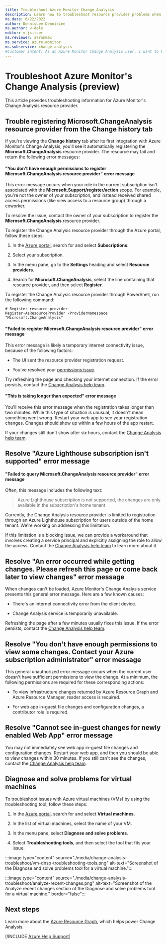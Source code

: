 ```yaml
--- 
title: Troubleshoot Azure Monitor Change Analysis
description: Learn how to troubleshoot resource provider problems when you're using Azure Monitor's Change Analysis.
ms.date: 6/22/2022
author: DennisLee-DennisLee
ms.author: v-dele
editor: v-jsitser
ms.reviewer: aaronmax
ms.service: azure-monitor
ms.subservice: change-analysis
#Customer intent: As an Azure Monitor Change Analysis user, I want to know how to troubleshoot common resource provider problems so I can use the service effectively.  
---
```


# Troubleshoot Azure Monitor's Change Analysis (preview)

This article provides troubleshooting information for Azure Monitor's Change Analysis resource provider. 

## Trouble registering Microsoft.ChangeAnalysis resource provider from the Change history tab

If you're viewing the **Change history** tab after its first integration with Azure Monitor's Change Analysis, you'll see it automatically registering the **Microsoft.ChangeAnalysis** resource provider. The resource may fail and return the following error messages:

#### "You don't have enough permissions to register Microsoft.ChangeAnalysis resource provider" error message
  
This error message occurs when your role in the current subscription isn't associated with the **Microsoft.Support/register/action** scope. For example, you're not the owner of your subscription, and instead received shared access permissions (like view access to a resource group) through a coworker. 

To resolve the issue, contact the owner of your subscription to register the **Microsoft.ChangeAnalysis** resource provider. 

To register the Change Analysis resource provider through the Azure portal, follow these steps:

1. In the [Azure portal](https://portal.azure.com), search for and select **Subscriptions**.

1. Select your subscription.
1. In the menu pane, go to the **Settings** heading and select **Resource providers**.
1. Search for **Microsoft.ChangeAnalysis**, select the line containing that resource provider, and then select **Register**.

To register the Change Analysis resource provider through PowerShell, run the following command:

```azurepowershell
# Register resource provider
Register-AzResourceProvider -ProviderNamespace "Microsoft.ChangeAnalysis"
```

#### "Failed to register Microsoft.ChangeAnalysis resource provider" error message

This error message is likely a temporary internet connectivity issue, because of the following factors:

* The UI sent the resource provider registration request.

* You've resolved your [permissions issue](#you-dont-have-enough-permissions-to-register-microsoftchangeanalysis-resource-provider-error-message).

Try refreshing the page and checking your internet connection. If the error persists, contact the [Change Analysis help team](mailto:changeanalysishelp@microsoft.com).

#### "This is taking longer than expected" error message

You'll receive this error message when the registration takes longer than two minutes. While this type of situation is unusual, it doesn't mean something went wrong. Restart your web app to see your registration changes. Changes should show up within a few hours of the app restart.

If your changes still don't show after six hours, contact the [Change Analysis help team](mailto:changeanalysishelp@microsoft.com). 

## Resolve "Azure Lighthouse subscription isn't supported" error message

#### "Failed to query Microsoft.ChangeAnalysis resource provider" error message

Often, this message includes the following text:

> Azure Lighthouse subscription is not supported, the changes are only available in the subscription's home tenant

Currently, the Change Analysis resource provider is limited to registration through an Azure Lighthouse subscription for users outside of the home tenant. We're working on addressing this limitation.

If this limitation is a blocking issue, we can provide a workaround that involves creating a service principal and explicitly assigning the role to allow the access. Contact the [Change Analysis help team](mailto:changeanalysishelp@microsoft.com) to learn more about it.

## Resolve "An error occurred while getting changes. Please refresh this page or come back later to view changes" error message

When changes can't be loaded, Azure Monitor's Change Analysis service presents this general error message. Here are a few known causes:

* There's an internet connectivity error from the client device.

* Change Analysis service is temporarily unavailable.

Refreshing the page after a few minutes usually fixes this issue. If the error persists, contact the [Change Analysis help team](mailto:changeanalysishelp@microsoft.com).

## Resolve "You don't have enough permissions to view some changes. Contact your Azure subscription administrator" error message

This general unauthorized error message occurs when the current user doesn't have sufficient permissions to view the change. At a minimum, the following permissions are required for these corresponding actions:

* To view infrastructure changes returned by Azure Resource Graph and Azure Resource Manager, reader access is required. 

* For web app in-guest file changes and configuration changes, a contributor role is required. 

## Resolve "Cannot see in-guest changes for newly enabled Web App" error message

You may not immediately see web app in-guest file changes and configuration changes. Restart your web app, and then you should be able to view changes within 30 minutes. If you still can't see the changes, contact the [Change Analysis help team](mailto:changeanalysishelp@microsoft.com).

## Diagnose and solve problems for virtual machines

To troubleshoot issues with Azure virtual machines (VMs) by using the troubleshooting tool, follow these steps:

1. In the [Azure portal](https://portal.azure.com), search for and select **Virtual machines**.
1. In the list of virtual machines, select the name of your VM.
1. In the menu pane, select **Diagnose and solve problems**.

1. Select **Troubleshooting tools**, and then select the tool that fits your issue.

:::image type="content" source="./media/change-analysis-troubleshoot/vm-dnsp-troubleshooting-tools.png" alt-text="Screenshot of the Diagnose and solve problems tool for a virtual machine.":::

:::image type="content" source="./media/change-analysis-troubleshoot/analyze-recent-changes.png" alt-text="Screenshot of the Analyze recent changes section of the Diagnose and solve problems tool for a virtual machine." border="false":::

## Next steps

Learn more about the [Azure Resource Graph](/azure/governance/resource-graph/overview), which helps power Change Analysis.

[!INCLUDE [Azure Help Support](../../../includes/azure-help-support.md)]
